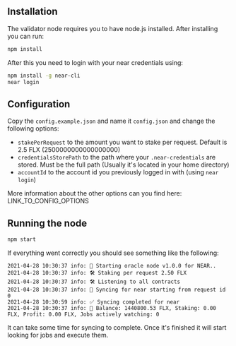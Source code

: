 ## Installation

The validator node requires you to have node.js installed. After installing you can run:

```Bash
npm install
```

After this you need to login with your near credentials using:

```Bash
npm install -g near-cli
near login
```

## Configuration

Copy the `config.example.json` and name it `config.json` and change the following options:

* `stakePerRequest` to the amount you want to stake per request. Default is 2.5 FLX (2500000000000000000)
* `credentialsStorePath` to the path where your `.near-credentials` are stored. Must be the full path (Usually it's located in your home directory)
* `accountId` to the account id you previously logged in with (using `near login`)

More information about the other options can you find here: LINK_TO_CONFIG_OPTIONS

## Running the node

```Bash
npm start
```

If everything went correctly you should see something like the following:

```
2021-04-28 10:30:37 info: 🤖 Starting oracle node v1.0.0 for NEAR..
2021-04-28 10:30:37 info: 🛠 Staking per request 2.50 FLX
2021-04-28 10:30:37 info: 🛠 Listening to all contracts
2021-04-28 10:30:37 info: 🔄 Syncing for near starting from request id 0
2021-04-28 10:30:59 info: ✅ Syncing completed for near
2021-04-28 10:30:37 info: 💸 Balance: 1440800.53 FLX, Staking: 0.00 FLX, Profit: 0.00 FLX, Jobs actively watching: 0
```

It can take some time for syncing to complete. Once it's finished it will start looking for jobs and execute them.

